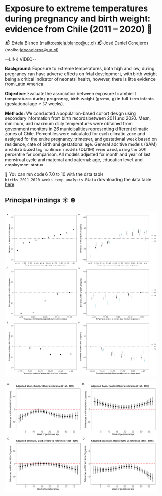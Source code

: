 
#  Exposure to extreme temperatures during pregnancy and birth weight: evidence from Chile (2011 – 2020) :baby:

:mailbox_with_mail: Estela Blanco (mailto:<estela.blanco@uc.cl>)
:mailbox_with_mail: José Daniel Conejeros (mailto:jdconejeros@uc.cl)

--LINK VIDEO--

**Background**: Exposure to extreme temperatures, both high and low, during pregnancy can have adverse effects on fetal development, with birth weight being a critical indicator of neonatal health, however, there is little evidence from Latin America.

**Objective**: Evaluate the association between exposure to ambient temperatures during pregnancy, birth weight (grams, g) in full-term infants (gestational age ≥ 37 weeks).

**Methods:** We conducted a population-based cohort design using secondary information from birth records between 2011 and 2020. Mean, minimum, and maximum daily temperatures were obtained from government monitors in 26 municipalities representing different climatic zones of Chile. Percentiles were calculated for each climatic zone and assigned for the entire pregnancy, trimester, and gestational week based on residence, date of birth and gestational age. General additive models (GAM) and distributed lag nonlinear models (DLNM) were used, using the 50th percentile for comparison. All models adjusted for month and year of last menstrual cycle and maternal and paternal: age, education level, and employment status.

:floppy_disk: You can run code 6 7.0 to 10 with the data table `births_2011_2020_weeks_temp_analysis.RData` downloading the data table [here](https://www.dropbox.com/scl/fi/6ngi8nfcszc0p86ozcgs2/births_2011_2020_weeks_temp_analysis.RData?rlkey=m7qdpqsy0ffx7s6g7r3hbl440&st=rl1uwsqc&dl=0).

## Principal Findings :sunny: :snowflake:

![](/Output_analysis/temp/fig/Adjusted_GAM_models_tbw_trim_full.png)

![](/Output_analysis/dlnm/fig/DLNM_tBW.png)

